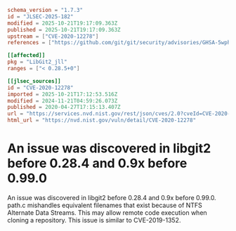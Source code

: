 ```toml
schema_version = "1.7.3"
id = "JLSEC-2025-182"
modified = 2025-10-21T19:17:09.363Z
published = 2025-10-21T19:17:09.363Z
upstream = ["CVE-2020-12278"]
references = ["https://github.com/git/git/security/advisories/GHSA-5wph-8frv-58vj", "https://github.com/libgit2/libgit2/commit/3f7851eadca36a99627ad78cbe56a40d3776ed01", "https://github.com/libgit2/libgit2/commit/e1832eb20a7089f6383cfce474f213157f5300cb", "https://github.com/libgit2/libgit2/releases/tag/v0.28.4", "https://github.com/libgit2/libgit2/releases/tag/v0.99.0", "https://lists.debian.org/debian-lts-announce/2022/03/msg00031.html", "https://lists.debian.org/debian-lts-announce/2023/02/msg00034.html", "https://github.com/git/git/security/advisories/GHSA-5wph-8frv-58vj", "https://github.com/libgit2/libgit2/commit/3f7851eadca36a99627ad78cbe56a40d3776ed01", "https://github.com/libgit2/libgit2/commit/e1832eb20a7089f6383cfce474f213157f5300cb", "https://github.com/libgit2/libgit2/releases/tag/v0.28.4", "https://github.com/libgit2/libgit2/releases/tag/v0.99.0", "https://lists.debian.org/debian-lts-announce/2022/03/msg00031.html", "https://lists.debian.org/debian-lts-announce/2023/02/msg00034.html"]

[[affected]]
pkg = "LibGit2_jll"
ranges = ["< 0.28.5+0"]

[[jlsec_sources]]
id = "CVE-2020-12278"
imported = 2025-10-21T17:12:53.516Z
modified = 2024-11-21T04:59:26.073Z
published = 2020-04-27T17:15:13.407Z
url = "https://services.nvd.nist.gov/rest/json/cves/2.0?cveId=CVE-2020-12278"
html_url = "https://nvd.nist.gov/vuln/detail/CVE-2020-12278"
```

# An issue was discovered in libgit2 before 0.28.4 and 0.9x before 0.99.0

An issue was discovered in libgit2 before 0.28.4 and 0.9x before 0.99.0. path.c mishandles equivalent filenames that exist because of NTFS Alternate Data Streams. This may allow remote code execution when cloning a repository. This issue is similar to CVE-2019-1352.

